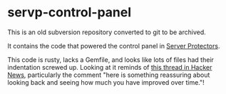 # servp-control-panel

This is an old subversion repository converted to git to be archived.

It contains the code that powered the control panel in [Server Protectors](http://serverprotectors.littleq.net).

This code is rusty, lacks a Gemfile, and looks like lots of files had their indentation screwed up. Looking at it reminds of [this thread in Hacker News](http://news.ycombinator.com/item?id=4816649), particularly the comment "here is something reassuring about looking back and seeing how much you have improved over time."!
